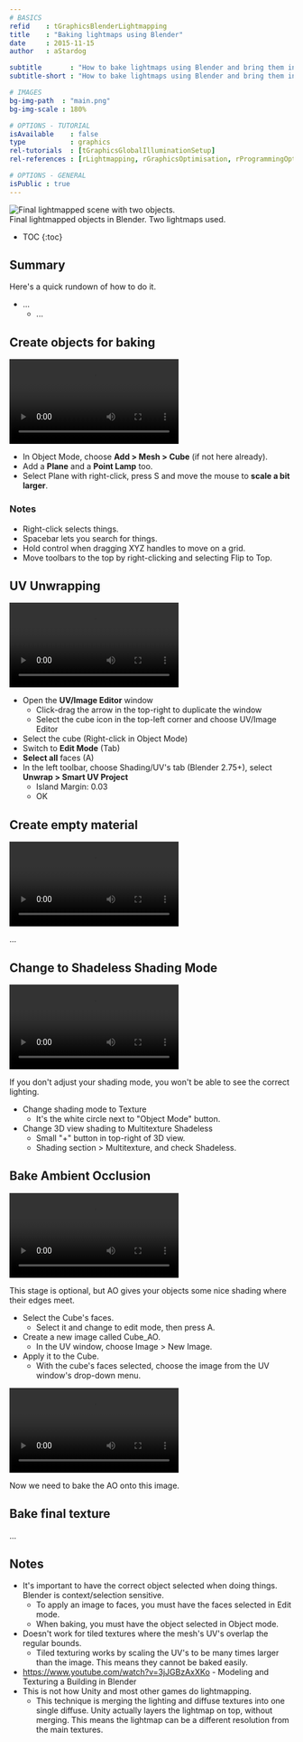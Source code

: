 ```yaml
---
# BASICS
refid    : tGraphicsBlenderLightmapping
title    : "Baking lightmaps using Blender"
date     : 2015-11-15
author   : aStardog

subtitle       : "How to bake lightmaps using Blender and bring them into Unity!"
subtitle-short : "How to bake lightmaps using Blender and bring them into Unity!"

# IMAGES
bg-img-path  : "main.png"
bg-img-scale : 180%

# OPTIONS - TUTORIAL
isAvailable    : false
type           : graphics
rel-tutorials  : [tGraphicsGlobalIlluminationSetup]
rel-references : [rLightmapping, rGraphicsOptimisation, rProgrammingOptimisation]

# OPTIONS - GENERAL
isPublic : true
---
```

<div class="img-box -card">
	<img src="{{ site.baseurl }}{{ site.url-imgs }}{{ page.url }}main.png" alt="Final lightmapped scene with two objects." />
	<div class="caption">Final lightmapped objects in Blender. Two lightmaps used.</div>
</div>

* TOC
{:toc}

## Summary

Here's a quick rundown of how to do it.

* ...
    * ...

## Create objects for baking

<p>
<video loop video autoplay controls>
	<source src="{{ site.baseurl }}{{ site.url-media }}{{ page.url }}setup-objects.webm" type="video/webm">
	Your browser does not support the video tag.
</video>
</p>

* In Object Mode, choose **Add > Mesh > Cube** (if not here already).
* Add a **Plane** and a **Point Lamp** too.
* Select Plane with right-click, press S and move the mouse to **scale a bit larger**.

### Notes
* Right-click selects things.
* Spacebar lets you search for things.
* Hold control when dragging XYZ handles to move on a grid.
* Move toolbars to the top by right-clicking and selecting Flip to Top.

## UV Unwrapping

<p>
<video loop video autoplay controls>
	<source src="{{ site.baseurl }}{{ site.url-media }}{{ page.url }}uv-unwrap.webm" type="video/webm">
	Your browser does not support the video tag.
</video>
</p>

* Open the **UV/Image Editor** window
  * Click-drag the arrow in the top-right to duplicate the window
  * Select the cube icon in the top-left corner and choose UV/Image Editor
* Select the cube (Right-click in Object Mode)
* Switch to **Edit Mode** (Tab)
* **Select all** faces (A)
* In the left toolbar, choose Shading/UV's tab (Blender 2.75+), select **Unwrap > Smart UV Project**
  * Island Margin: 0.03
  * OK

## Create empty material

<p>
<video loop video autoplay controls>
	<source src="{{ site.baseurl }}{{ site.url-media }}{{ page.url }}create-empty-material.webm" type="video/webm">
	Your browser does not support the video tag.
</video>
</p>

...

## Change to Shadeless Shading Mode

<p>
<video loop video autoplay controls>
	<source src="{{ site.baseurl }}{{ site.url-media }}{{ page.url }}change-shading-mode.webm" type="video/webm">
	Your browser does not support the video tag.
</video>
</p>

If you don't adjust your shading mode, you won't be able to see the correct lighting.

* Change shading mode to Texture
  * It's the white circle next to "Object Mode" button.
* Change 3D view shading to Multitexture Shadeless
  * Small "+" button in top-right of 3D view.
  * Shading section > Multitexture, and check Shadeless.

## Bake Ambient Occlusion

<p>
<video loop video autoplay controls>
	<source src="{{ site.baseurl }}{{ site.url-media }}{{ page.url }}bake-ao.webm" type="video/webm">
	Your browser does not support the video tag.
</video>
</p>

This stage is optional, but AO gives your objects some nice shading where their edges meet.

* Select the Cube's faces.
  * Select it and change to edit mode, then press A.
* Create a new image called Cube_AO.
  * In the UV window, choose Image > New Image.
* Apply it to the Cube.
  * With the cube's faces selected, choose the image from the UV window's drop-down menu.

<p>
<video loop video autoplay controls>
	<source src="{{ site.baseurl }}{{ site.url-media }}{{ page.url }}bake-ao-2.webm" type="video/webm">
	Your browser does not support the video tag.
</video>
</p>

Now we need to bake the AO onto this image.


## Bake final texture

...

## Notes

* It's important to have the correct object selected when doing things. Blender is context/selection sensitive.
    * To apply an image to faces, you must have the faces selected in Edit mode.
	* When baking, you must have the object selected in Object mode.
* Doesn't work for tiled textures where the mesh's UV's overlap the regular bounds.
    * Tiled texturing works by scaling the UV's to be many times larger than the image. This means they cannot be baked easily.
* https://www.youtube.com/watch?v=3jJGBzAxXKo - Modeling and Texturing a Building in Blender
* This is not how Unity and most other games do lightmapping.
  * This technique is merging the lighting and diffuse textures into one single diffuse. Unity actually layers the lightmap on top, without merging. This means the lightmap can be a different resolution from the main textures.